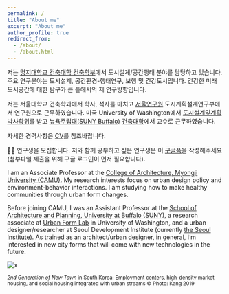 ```yaml
---
permalink: /
title: "About me"
excerpt: "About me"
author_profile: true
redirect_from: 
  - /about/
  - /about.html
---
```


저는 [명지대학교 건축대학 건축학부](http://arch.mju.ac.kr/)에서 도시설계/공간행태 분야를 담당하고 있습니다. 주요 연구분야는 도시설계, 공간환경-행태연구, 보행 및 건강도시입니다. 건강한 미래 도시공간에 대한 탐구가 큰 틀에서의 제 연구방향입니다.

저는 서울대학교 건축학과에서 학사, 석사를 마치고 [서울연구원](https://www.si.re.kr/) 도시계획설계연구부에서 연구원으로 근무하였습니다. 미국 University of Washington에서 [도시설계및계획 박사학위](https://depts.washington.edu/urbdpphd/)를 받고 [뉴욕주립대(SUNY Buffalo)](http://www.buffalo.edu/) [건축대학](http://ap.buffalo.edu)에서 교수로 근무하였습니다. 

자세한 경력사항은 [CV](https://docs.google.com/document/d/1taio6Weqx4-L7HkPty6WoQpgZYEDqC3TdxDGAQN0uIo/edit?usp=sharing)를 참조바랍니다.

👨‍🎓 연구생을 모집합니다. 저와 함께 공부하고 싶은 연구생은 이 [구글폼](https://docs.google.com/forms/d/e/1FAIpQLScC_7KqrJKG-jlEFdciXlwNz0kzqakEUgOZgDxesodLlJapnA/viewform?usp=sf_link)을 작성해주세요(첨부파일 제출을 위해 구글 로그인이 먼저 필요합니다).

I am an Associate Professor at the [College of Architecture, Myongji University (CAMU)](http://arch.mju.ac.kr/). My research interests focus on urban design policy and environment-behavior interactions. I am studying how to make healthy communities through urban form changes.

Before joining CAMU, I was an Assistant Professor at the [School of Architecture and Planning, University at Buffalo (SUNY)](http://ap.buffalo.edu), a research associate at [Urban Form Lab](http://depts.washington.edu/ufl/) in University of Washington, and a urban designer/researcher at Seoul Development Institute (currently [the Seoul Institute](http://www.si.re.kr/)). As trained as an architect/urban designer, in general, I’m interested in new city forms that will come with new technologies in the future.

![x](/images/20191003_pangyo_9.jpg)

<sup>*2nd Generation of New Town* in South Korea: Employment centers, high-density market housing, and social housing integrated with urban streams © Photo: Kang 2019</sup>

